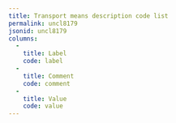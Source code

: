```yaml
---
title: Transport means description code list
permalink: uncl8179
jsonid: uncl8179
columns:
  - 
    title: Label
    code: label
  - 
    title: Comment
    code: comment
  - 
    title: Value
    code: value
---
```

